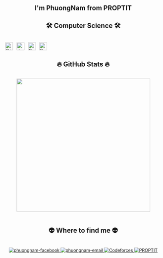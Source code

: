 <h2 align="center">I'm PhuongNam from PROPTIT</h2>

<h2 align="center">🛠 Computer Science 🛠</h2>
<br>
<!-- https://simpleicons.org/ -->
<span><img src="https://img.shields.io/badge/C++-282C34?logo=C++&logoColor=#00599C" alt="C++ logo" title="C++" height="25" /></span>
&nbsp;
<span><img src="https://img.shields.io/badge/Java-282C34?logo=Java&logoColor=#007396" alt="Java logo" title="Java" height="25" /></span>
&nbsp;
<span><img src="https://img.shields.io/badge/C-282C34?logo=C&logoColor=#A8B9CC" alt="C logo" title="C" height="25" /></span>
&nbsp;
<span><img src="https://img.shields.io/badge/Python-282C34?logo=Python&logoColor=#3776AB" alt="Python logo" title="Python" height="25" /></span>

<br>

<h2 align="center">🔥 GitHub Stats 🔥</h2>
<!-- https://github.com/anuraghazra/github-readme-stats -->
<br>
<div align=center>
  <a href="#" title="PhuongNam">
    <img align="center" width="431" src="![Anurag's GitHub stats](https://github-readme-stats.vercel.app/api?username=phuongnam2002&show=reviews,discussions_started,discussions_answered,prs_merged,prs_merged_percentage)"/>
  </a>
</div>

<br>

<h2 align="center">👽 Where to find me 👽</h2>
<br>
<!-- https://icons8.com -->
<div align="center">
  </a>
  <a href="https://www.facebook.com/phuong.namdang.7146557/" target="blank">
    <img src="https://img.icons8.com/bubbles/100/000000/facebook-new.png" alt="phuongnam-facebook" />
  </a>
  <a href="mailto:phuongnamDPN2k2@gmail.com" target="top">
    <img src="https://img.icons8.com/bubbles/100/000000/apple-mail.png" alt="phuongnam-email" />
  </a>
  <a href="https://codeforces.com/profile/Phantom_Knight" target="blank">
    <img src="https://img.icons8.com/external-tal-revivo-filled-tal-revivo/100/000000/external-codeforces-programming-competitions-and-contests-programming-community-logo-filled-tal-revivo.png" alt="Codeforces" />
  </a>
  <a href="https://www.facebook.com/clubproptit" target="top">
    <img src="https://img.icons8.com/stickers/100/000000/p.png" alt="PROPTIT"/>
</div>
